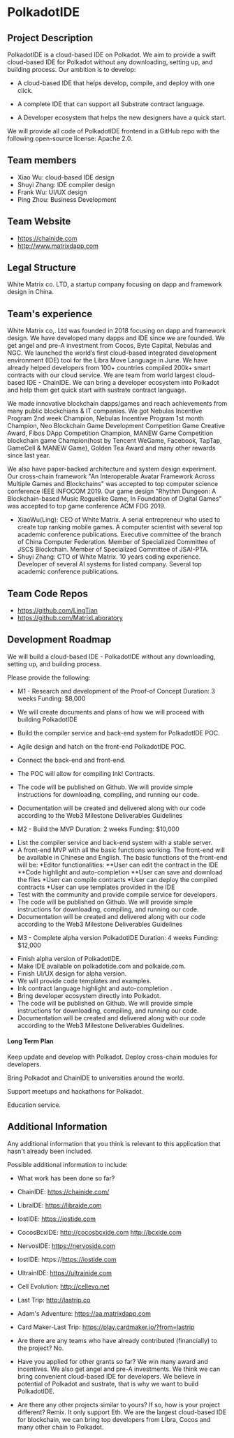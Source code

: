 # PolkadotIDE

## Project Description
PolkadotIDE is a cloud-based IDE on Polkadot. We aim to provide a swift cloud-based IDE for Polkadot without any downloading, setting up, and building process. Our ambition is to develop:


* A cloud-based IDE that helps develop, compile, and deploy with one click.

* A complete IDE that can support all Substrate contract language.

* A Developer ecosystem that helps the new designers have a quick start.

We will provide all code of PolkadotIDE frontend in a GitHub repo with the following open-source license: Apache 2.0.

## Team members
* Xiao Wu: cloud-based IDE design 
* Shuyi Zhang: IDE compiler design
* Frank Wu: UI/UX design
* Ping Zhou: Business Development

## Team Website    
* https://chainide.com
* http://www.matrixdapp.com


## Legal Structure 
White Matrix co. LTD, a startup company focusing on dapp and framework design in China.

## Team's experience
White Matrix co,. Ltd was founded in 2018 focusing on dapp and framework design. We have developed many dapps and IDE since we are founded. We get angel and pre-A investment from Cocos, Byte Capital, Nebulas and NGC. We launched the world’s first cloud-based integrated development environment (IDE) tool for the Libra Move Language in June. We have already helped developers from 100+ countries compiled 200k+ smart contracts with our cloud service. We are team from world largest cloud-based IDE - ChainIDE. We can bring a developer ecosystem into Polkadot and help them get quick start with sustrate contract language. 

We made innovative blockchain dapps/games and reach achievements from many public blockchians & IT companies. We got Nebulas Incentive Program 2nd week Champion, Nebulas Incentive Program 1st month Champion, Neo Blockchain Game Development Competition Game Creative Award, Fibos DApp Competition Champion, MANEW Game Competition blockchain game Champion(host by Tencent WeGame, Facebook, TapTap, GameCell & MANEW Game), Golden Tea Award and many other rewards since last year.

We also have paper-backed architecture and system design experiment. Our cross-chain framework "An Interoperable Avatar Framework Across Multiple Games and Blockchains" was accepted to top computer science conference IEEE INFOCOM 2019. Our game design "Rhythm Dungeon: A Blockchain-based Music Roguelike Game, In Foundation of Digital Games"  was accepted to top game conference ACM FDG 2019.

* XiaoWu(Ling): CEO of White Matrix. A serial entrepreneur who used to create top ranking mobile games. A computer scientist with several top academic conference publications. Executive committee of the branch of China Computer Federation. Member of Specialized Committee of JSCS Blockchain. Member of Specialized Committee of JSAI-PTA.
* Shuyi Zhang: CTO of White Matrix. 10 years coding experience. Developer of several AI systems for listed company. Several top academic conference publications. 


## Team Code Repos
* https://github.com/LingTian
* https://github.com/MatrixLaboratory


## Development Roadmap
We will build a cloud-based IDE - PolkadotIDE without any downloading, setting up, and building process.

Please provide the following:

* M1 - Research and development of the Proof-of Concept
Duration: 3 weeks
Funding: $8,000

- We will create documents and plans of how we will proceed with building PolkadotIDE
- Build the compiler service and back-end system for PolkadotIDE POC.
- Agile design and hatch on the front-end PolkadotIDE POC.
- Connect the back-end and front-end.

- The POC will allow for compiling Ink! Contracts.
- The code will be published on Github. We will provide simple instructions for downloading, compiling, and running our code.
- Documentation will be created and delivered along with our code according to the Web3 Milestone Deliverables Guidelines


* M2 - Build the MVP
Duration: 2 weeks
Funding: $10,000
- List the compiler service and back-end system with a stable server. 
- A front-end MVP with all the basic functions working.
The front-end will be available in Chinese and English.
The basic functions of the front-end will be:
*Editor functionalities: 
**User can edit the contract in the IDE
**Code highlight and auto-completion 
**User can save and download the files
*User can compile contracts
*User can deploy the compiled contracts 
*User can use templates provided in the IDE
- Test with the community and provide compile service for developers.
- The code will be published on Github. We will provide simple instructions for downloading, compiling, and running our code.
- Documentation will be created and delivered along with our code according to the Web3 Milestone Deliverables Guidelines


* M3 - Complete alpha version PolkadotIDE
Duration: 4 weeks
Funding: $12,000
- Finish alpha version of PolkadotIDE.
- Make IDE available  on polkadotide.com and polkaide.com.
- Finish UI/UX design for alpha version.
- We will provide code templates and examples.
- Ink contract language highlight and auto-completion .
- Bring developer ecosystem directly into Polkadot.
- The code will be published on Github. We will provide simple instructions for downloading, compiling, and running our code.
- Documentation will be created and delivered along with our code according to the Web3 Milestone Deliverables Guidelines.


#### Long Term Plan 
Keep update and develop with Polkadot.
Deploy cross-chain modules for developers.

Bring Polkadot and ChainIDE to universities around the world.

Support meetups and hackathons for Polkadot.

Education service.

## Additional Information
Any additional information that you think is relevant to this application that hasn't already been included.

Possible additional information to include:
* What work has been done so far?

* ChainIDE: https://chainide.com/
* LibraIDE: https://libraide.com
* IostIDE: https://iostide.com
* CocosBcxIDE: http://cocosbcxide.com http://bcxide.com
* NervosIDE: https://nervoside.com
* IostIDE: https://https://iostide.com
* UltrainIDE: https://ultrainide.com
* Cell Evolution: http://cellevo.net
* Last Trip: http://lastrip.co
* Adam's Adventure: https://aa.matrixdapp.com
* Card Maker-Last Trip: https://play.cardmaker.io/?from=lastrip

* Are there are any teams who have already contributed (financially) to the project?
No.
* Have you applied for other grants so far?
We win many award and incentives. We also get angel and pre-A investments. We think we can bring convenient cloud-based IDE for developers. 
We believe in potential of Polkadot and sustrate, that is why we want to build PolkadotIDE. 

* Are there any other projects similar to yours? If so, how is your project different?
Remix. It only support Eth. We are the largest cloud-based IDE for blockchain, we can bring top developers from LIbra, Cocos and many other chain to Polkadot.
